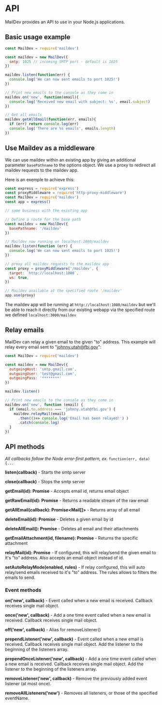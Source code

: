 # API

MailDev provides an API to use in your Node.js applications.

## Basic usage example

```javascript
const MailDev = require('maildev')

const maildev = new MailDev({
  smtp: 1025 // incoming SMTP port - default is 1025
})

maildev.listen(function(err) {
  console.log('We can now sent emails to port 1025!')
})

// Print new emails to the console as they come in
maildev.on('new', function(email){
  console.log('Received new email with subject: %s', email.subject)
})

// Get all emails
maildev.getAllEmail(function(err, emails){
  if (err) return console.log(err)
  console.log('There are %s emails', emails.length)
})
```

## Use Maildev as a middleware

We can use maildev within an existing app by giving an additional parameter
`basePathname` to the options object. We use a proxy to redirect all maildev requests
to the maildev app.

Here is an exemple to achieve this:

```javascript
const express = require('express')
const proxyMiddleware = require('http-proxy-middleware')
const MailDev = require('maildev')
const app = express()

// some business with the existing app

// Define a route for the base path
const maildev = new MailDev({
  basePathname: '/maildev'
})

// Maildev now running on localhost:1080/maildev
maildev.listen(function (err) {
  console.log('We can now sent emails to port 1025!')
})

// proxy all maildev requests to the maildev app
const proxy = proxyMiddleware('/maildev', {
  target: `http://localhost:1080`,
  ws: true,
})

// Maildev available at the specified route '/maildev'
app.use(proxy)
```

The maildev app will be running at `http://localhost:1080/maildev`
but we'll be able to reach it directly from our existing webapp
via the specified route we defined `localhost:3000/maildev`

## Relay emails

MailDev can relay a given email to the given "to" address. This example will
relay every email sent to "johnny.utah@fbi.gov":

```javascript
const MailDev = require('maildev')

const maildev = new MailDev({
  outgoingHost: 'smtp.gmail.com',
  outgoingUser: 'test@gmail.com',
  outgoingPass: '********'
})

maildev.listen()

// Print new emails to the console as they come in
maildev.on('new', function (email) {
  if (email.to.address === 'johnny.utah@fbi.gov') {
    maildev.relayMail(email)
      .then(()=> console.log('Email has been relayed!') )
      .catch(console.log)
  }
})
```

## API methods

*All callbacks follow the Node error-first pattern, ex.* `function(err, data){...`

**listen(callback)** - Starts the smtp server

**close(callback)** - Stops the smtp server

**getEmail(id): Promise<Mail>** - Accepts email id, returns email object

**getRawEmail(id): Promise<ReadStream>** - Returns a readable stream of the raw email

**getAllEmail(callback): Promise<Mail[]>** - Returns array of all email

**deleteEmail(id): Promise<boolean>** - Deletes a given email by id

**deleteAllEmail(): Promise<boolean>** - Deletes all email and their attachments

**getEmailAttachment(id, filename): Promise<Attachment>** - Returns the specific attachment

**relayMail(id): Promise<void>** - If configured, this will relay/send the given
email to it's "to" address. Also accepts an email object instead of id.

**setAutoRelayMode(enabled, rules)** - If relay configured, this will auto relay/send emails received
to it's "to" address. The rules allows to filters the emails to send.

### Event methods

**on('new', callback)** - Event called when a new email is received. Callback
receives single mail object.

**once('new', callback)** - Add a one time event called when a new email is received. Callback
receives single mail object.

**off('new', callback)** - Alias for removeListener()

**prependListener('new', callback)** - Event called when a new email is received. Callback
receives single mail object. Add the listener to the beginning of the listeners array.

**prependOnceListener('new', callback)** - Add a one time event called when a new email is received. Callback
receives single mail object. Add the listener to the beginning of the listeners array.

**removeListener('new', callback)** - Remove the previously added event listener (at most once).

**removeAllListeners('new')** - Removes all listeners, or those of the specified eventName.
